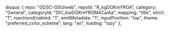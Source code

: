 disqus: {
        repo: "GDSC-GSU/web",
        repoId: "R_kgDOKmYROA",
        category: "General",
        categoryId: "DIC_kwDOKmYROM4CaiAa",
        mapping: "title",
        strict: "1",
        reactionsEnabled: "1",
        emitMetadata: "1",
        inputPosition: "top",
        theme: "preferred_color_scheme",
        lang: "en",
        loading: "lazy"
      },